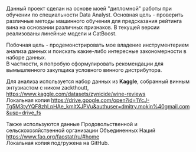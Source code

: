 Данный проект сделан на основе моей "дипломной" работы при обучении по специальности Data Analyst.
Основная цель - проверить различные методы машинного обучения для предсказания рейтинга вина на основании различных признаков. 
В текущей версии реализованы линейные модели и CatBoost.  

Побочная цель - продемонстрировать мое владение инструментерием анализа данных и поискать какие-либо интересные закономерности в наборе данных.  
В частности, я попробую сформулировать рекомендации для вымышленного закупщика условного винного дистрибутора.

Для анализа используется набор данных из **Kaggle**, собранный винным энтузиастом с ником zackthoutt, https://www.kaggle.com/datasets/zynicide/wine-reviews  
Локальная копия https://drive.google.com/open?id=1YcJ-Tg5M3tyYQF8zhLpHAe_kmItXJPVu&authuser=dmitry.mokin%40gmail.com&usp=drive_fs

Также используются данные Продовольственной и сельскохозяйственной организации Объединенных Наций https://www.fao.org/faostat/ru/#home  
Локальная копия подгружена на GitHub.
